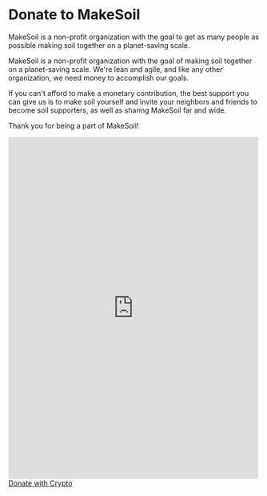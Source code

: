 # Donate to MakeSoil
MakeSoil is a non-profit organization with the goal to get as many people as possible making soil together on a planet-saving scale.

MakeSoil is a non-profit organization with the goal of making soil together on a planet-saving scale. We're lean and agile, and like any other organization, we need money to accomplish our goals.

If you can't afford to make a monetary contribution, the best support you can give us is to make soil yourself and invite your neighbors and friends to become soil supporters, as well as sharing MakeSoil far and wide.

Thank you for being a part of MakeSoil!

<script src="https://donorbox.org/widget.js" paypalExpress="true"></script><iframe src="https://donorbox.org/embed/makesoil" height="685px" width="100%" style="max-width:500px; min-width:310px; max-height:none!important" seamless="seamless" name="donorbox" frameborder="0" scrolling="no" allowpaymentrequest></iframe>

<div>
  <a class="donate-with-crypto"
     href="https://commerce.coinbase.com/checkout/baf9ce19-918b-4b47-ae0d-aec51091d202">
    <span>Donate with Crypto</span>
  </a>
  <script src="https://commerce.coinbase.com/v1/checkout.js?version=201807">
  </script>
</div>